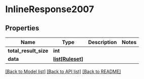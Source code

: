 # InlineResponse2007

## Properties
Name | Type | Description | Notes
------------ | ------------- | ------------- | -------------
**total_result_size** | **int** |  | 
**data** | [**list[Ruleset]**](Ruleset.md) |  | 

[[Back to Model list]](../README.md#documentation-for-models) [[Back to API list]](../README.md#documentation-for-api-endpoints) [[Back to README]](../README.md)


